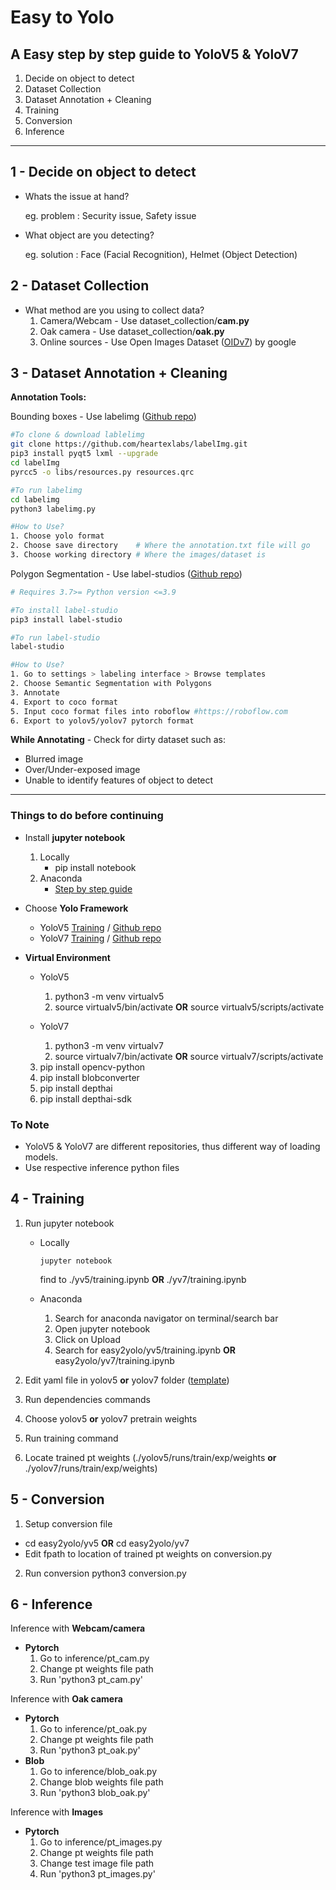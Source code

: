# **Easy to Yolo**
## **A Easy step by step guide to YoloV5 & YoloV7**
1. Decide on object to detect
2. Dataset Collection
3. Dataset Annotation + Cleaning
4. Training
5. Conversion
6. Inference

---
## **1 - Decide on object to detect**
- Whats the issue at hand?
    
    eg. problem : Security issue, Safety issue

- What object are you detecting?

    eg. solution : Face (Facial Recognition), Helmet (Object Detection)

## **2 - Dataset Collection**
- What method are you using to collect data?
    1. Camera/Webcam - Use dataset_collection/**cam.py**
    2. Oak camera - Use dataset_collection/**oak.py**
    3. Online sources - Use Open Images Dataset ([OIDv7](https://storage.googleapis.com/openimages/web/visualizer/index.html)) by google

## **3 - Dataset Annotation + Cleaning**
**Annotation Tools:**

Bounding boxes - Use labelimg ([Github repo](https://github.com/heartexlabs/labelImg))
```bash
#To clone & download lablelimg
git clone https://github.com/heartexlabs/labelImg.git
pip3 install pyqt5 lxml --upgrade
cd labelImg
pyrcc5 -o libs/resources.py resources.qrc

#To run labelimg
cd labelimg
python3 labelimg.py

#How to Use?
1. Choose yolo format
2. Choose save directory    # Where the annotation.txt file will go
3. Choose working directory # Where the images/dataset is
```

Polygon Segmentation - Use label-studios ([Github repo](https://github.com/heartexlabs/label-studio))
```bash
# Requires 3.7>= Python version <=3.9

#To install label-studio
pip3 install label-studio

#To run label-studio
label-studio

#How to Use?
1. Go to settings > labeling interface > Browse templates
2. Choose Semantic Segmentation with Polygons
3. Annotate
4. Export to coco format
5. Input coco format files into roboflow #https://roboflow.com
6. Export to yolov5/yolov7 pytorch format
```

**While Annotating** - Check for dirty dataset such as:
- Blurred image
- Over/Under-exposed image
- Unable to identify features of object to detect

---
### **Things to do before continuing**
- Install **jupyter notebook**
    1. Locally
        - pip install notebook
    2. Anaconda
        - [Step by step guide](https://docs.anaconda.com/anaconda/install/windows/)
- Choose **Yolo Framework**
    - YoloV5 [Training](yv5/training.ipynb) / [Github repo](https://github.com/ultralytics/yolov5)
    - YoloV7 [Training](yv7/training.ipynb) / [Github repo](https://github.com/WongKinYiu/yolov7)

- **Virtual Environment**

    - YoloV5
        1. python3 -m venv virtualv5
        2. source virtualv5/bin/activate **OR** source virtualv5/scripts/activate

    - YoloV7
        1. python3 -m venv virtualv7
        2. source virtualv7/bin/activate **OR** source virtualv7/scripts/activate


    3. pip install opencv-python
    4. pip install blobconverter
    5. pip install depthai
    6. pip install depthai-sdk

### **To Note**
- YoloV5 & YoloV7 are different repositories, thus different way of loading models.
- Use respective inference python files

## **4 - Training**
1. Run jupyter notebook
    - Locally
        ```
        jupyter notebook
        ```
        find to ./yv5/training.ipynb **OR** ./yv7/training.ipynb

    - Anaconda
        1. Search for anaconda navigator on terminal/search bar
        2. Open jupyter notebook
        3. Click on Upload
        4. Search for easy2yolo/yv5/training.ipynb **OR** easy2yolo/yv7/training.ipynb



2. Edit yaml file in yolov5 **or** yolov7 folder ([template](./data.yaml))
3. Run dependencies commands
4. Choose yolov5 **or** yolov7 pretrain weights
5. Run training command
6. Locate trained pt weights (./yolov5/runs/train/exp/weights **or** ./yolov7/runs/train/exp/weights)

## **5 - Conversion**
1. Setup conversion file
- cd easy2yolo/yv5 **OR** cd easy2yolo/yv7
- Edit fpath to location of trained pt weights on conversion.py

2. Run conversion
python3 conversion.py

## **6 - Inference**

Inference with **Webcam/camera**
- **Pytorch**
    1. Go to inference/pt_cam.py
    2. Change pt weights file path
    3. Run 'python3 pt_cam.py'

Inference with **Oak camera**
- **Pytorch**
    1. Go to inference/pt_oak.py
    2. Change pt weights file path
    3. Run 'python3 pt_oak.py'
- **Blob**
    1. Go to inference/blob_oak.py
    2. Change blob weights file path
    3. Run 'python3 blob_oak.py'

Inference with **Images**
- **Pytorch**
    1. Go to inference/pt_images.py
    2. Change pt weights file path
    3. Change test image file path
    4. Run 'python3 pt_images.py'
